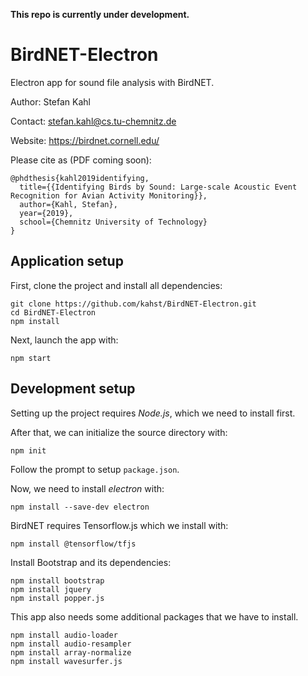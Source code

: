 <b>This repo is currently under development.</b>

# BirdNET-Electron

Electron app for sound file analysis with BirdNET.

Author: Stefan Kahl

Contact: stefan.kahl@cs.tu-chemnitz.de

Website: https://birdnet.cornell.edu/

Please cite as (PDF coming soon):

```
@phdthesis{kahl2019identifying,
  title={{Identifying Birds by Sound: Large-scale Acoustic Event Recognition for Avian Activity Monitoring}},
  author={Kahl, Stefan},
  year={2019},
  school={Chemnitz University of Technology}
}
```

## Application setup

First, clone the project and install all dependencies:

```
git clone https://github.com/kahst/BirdNET-Electron.git
cd BirdNET-Electron
npm install
```

Next, launch the app with:

```
npm start
```

## Development setup

Setting up the project requires <i>Node.js</i>, which we need to install first.

After that, we can initialize the source directory with:

```
npm init
```

Follow the prompt to setup ```package.json```.

Now, we need to install <i>electron</I> with:

```
npm install --save-dev electron
```

BirdNET requires Tensorflow.js which we install with:

```
npm install @tensorflow/tfjs
```

Install Bootstrap and its dependencies:

```
npm install bootstrap
npm install jquery
npm install popper.js
```

This app also needs some additional packages that we have to install.

```
npm install audio-loader
npm install audio-resampler
npm install array-normalize
npm install wavesurfer.js
```
